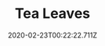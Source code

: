 ---
templateKey: blog-post
featuredpost: false
date: 2020-02-23T00:22:22.711Z
title: Tea Leaves
description: The young leaves of the tea plant. Can be brewed into the popular, energizing beverage.
type: vegetable
sellPrice: 55
energy: 
health: 
featuredimage: /img/Tea_Leaves.png
tags:
  - vegetable
  - Caroline
  - monthly
  - Green Tea
  - pickles
  - inedible
  - trellis
---